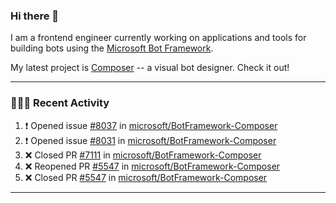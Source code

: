 ### Hi there 👋

I am a frontend engineer currently working on applications and tools for building bots using the [Microsoft Bot Framework](https://dev.botframework.com/).

My latest project is [Composer](https://github.com/microsoft/BotFramework-Composer) -- a visual bot designer. Check it out!

---

### 👨🏻‍💻 Recent Activity

<!--START_SECTION:activity-->
1. ❗️ Opened issue [#8037](https://github.com/microsoft/BotFramework-Composer/issues/8037) in [microsoft/BotFramework-Composer](https://github.com/microsoft/BotFramework-Composer)
2. ❗️ Opened issue [#8031](https://github.com/microsoft/BotFramework-Composer/issues/8031) in [microsoft/BotFramework-Composer](https://github.com/microsoft/BotFramework-Composer)
3. ❌ Closed PR [#7111](https://github.com/microsoft/BotFramework-Composer/pull/7111) in [microsoft/BotFramework-Composer](https://github.com/microsoft/BotFramework-Composer)
4. ❌ Reopened PR [#5547](https://github.com/microsoft/BotFramework-Composer/pull/5547) in [microsoft/BotFramework-Composer](https://github.com/microsoft/BotFramework-Composer)
5. ❌ Closed PR [#5547](https://github.com/microsoft/BotFramework-Composer/pull/5547) in [microsoft/BotFramework-Composer](https://github.com/microsoft/BotFramework-Composer)
<!--END_SECTION:activity-->

---

<!--
**a-b-r-o-w-n/a-b-r-o-w-n** is a ✨ _special_ ✨ repository because its `README.md` (this file) appears on your GitHub profile.

Here are some ideas to get you started:

- 🔭 I’m currently working on ...
- 🌱 I’m currently learning ...
- 👯 I’m looking to collaborate on ...
- 🤔 I’m looking for help with ...
- 💬 Ask me about ...
- 📫 How to reach me: ...
- 😄 Pronouns: ...
- ⚡ Fun fact: ...
-->
